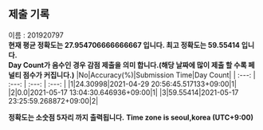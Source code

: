 


  
## 제출 기록  
이름 : 201920797  
**현재 평균 정확도는 27.954706666666667 입니다. 최고 정확도는 59.55414 입니다.**  
**Day Count가 음수인 경우 감점 제출을 의미 합니다.(해당 날짜에 많이 제출 할 수록 페널티 점수가 커집니다.)**
|No|Accuracy(%)|Submission Time|Day Count|
| :---: | :---: | :---: | :---: |
|1|24.30998|2021-04-29 20:56:45.517133+09:00|1|
|2|0.0|2021-05-17 13:04:30.646936+09:00|1|
|3|59.55414|2021-05-17 23:25:59.268872+09:00|2|


**정확도는 소숫점 5자리 까지 출력됩니다.**
**Time zone is seoul,korea (UTC+9:00)**

